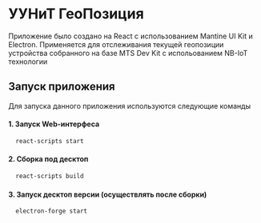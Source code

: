 # УУНиТ ГеоПозиция

Приложение было создано на React с использованием Mantine UI Kit и Electron. Применяется для отслеживания текущей геопозиции устройства собранного на базе MTS Dev Kit с испольованием NB-IoT технологии


## Запуск приложения

Для запуска данного приложения используются следующие команды

#### 1. Запуск Web-интерфеса
```bash
  react-scripts start
```
#### 2. Сборка под десктоп
```bash
  react-scripts build
```
#### 3. Запуск десктоп версии (осуществлять после сборки)
```bash
  electron-forge start
```


